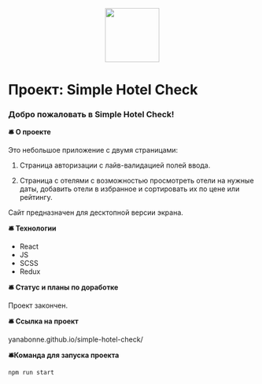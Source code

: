 <div align="center">
  <img src="https://media.giphy.com/media/fnQ9jP3cXYIj2AKjcV/giphy.gif" width="110"/>
</div>

# Проект: Simple Hotel Check

### Добро пожаловать в Simple Hotel Check!

**:bellhop_bell: О проекте**

Это небольшое приложение с двумя страницами:

1. Страница авторизации с лайв-валидацией полей ввода.

2. Страница с отелями с возможностью просмотреть отели на нужные даты, добавить отели в избранное и сортировать их по цене или рейтингу.

Сайт предназначен для десктопной версии экрана.

**:bellhop_bell: Технологии**

- React
- JS
- SCSS
- Redux

**:bellhop_bell: Статус и планы по доработке**

Проект закончен.

**:bellhop_bell: Ссылка на проект**

yanabonne.github.io/simple-hotel-check/

**:bellhop_bell:Команда для запуска проекта**

```
npm run start
```
